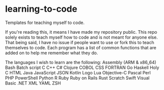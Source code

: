 # learning-to-code
Templates for teaching myself to code.

If you're reading this, it means I have made my repository public. This repo solely exists to teach myself how to code and is not meant for anyone else.
That being said, I have no issue if people want to use or fork this to teach themselves to code.
Each program has a list of common functions that are added on to help me remember what they do.

The languages I wish to learn are the following:
Assembly (ARM & x86_64)
Bash
Batch script
C
C++
C#
Clojure
COBOL
CSS
FORTRAN
Go
Haskell
Holy C
HTML
Java
JavaScript
JSON
Kotlin
Logo
Lua
Objective-C
Pascal
Perl
PHP
PowerShell
Python
R
Ruby
Ruby on Rails
Rust
Scratch
Swift
Visual Basic .NET
XML
YAML
ZSH